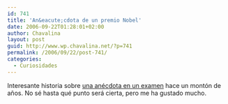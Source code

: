 ```yaml
---
id: 741
title: 'An&eacute;cdota de un premio Nobel'
date: 2006-09-22T01:28:01+02:00
author: Chavalina
layout: post
guid: http://www.wp.chavalina.net/?p=741
permalink: /2006/09/22/post-741/
categories:
  - Curiosidades
---
```

Interesante historia sobre <a href="http://www.makarras.org/detallenoticia.php?noticia=960" target="_blank">una an&eacute;cdota en un examen</a> hace un mont&oacute;n de a&ntilde;os. No s&eacute; hasta qu&eacute; punto ser&aacute; cierta, pero me ha gustado mucho.